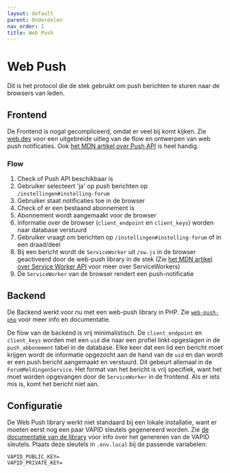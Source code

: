 ```yaml
---
layout: default
parent: Onderdelen
nav_order: 1
title: Web Push
---
```


# Web Push

Dit is het protocol die de stek gebruikt om push berichten te sturen naar de browsers van leden.

## Frontend

De Frontend is nogal gecompliceerd, omdat er veel bij komt kijken. Zie [web.dev](https://web.dev/notifications/) voor een uitgebreide uitleg van de flow en ontwerpen van web push notificaties. Ook [het MDN artikel over Push API](https://developer.mozilla.org/en-US/docs/Web/API/Push_API) is heel handig.

### Flow

1. Check of Push API beschikbaar is
2. Gebruiker selecteert 'ja' op push berichten op `/instellingen#instelling-forum`
3. Gebruiker staat notificaties toe in de browser
4. Check of er een bestaand abonnement is
5. Abonnement wordt aangemaakt voor de browser
6. Informatie over de browser (`client_endpoint` en `client_keys`) worden naar database verstuurd
7. Gebruiker vraagt om berichten op `/instellingen#instelling-forum` of in een draad/deel
8. Bij een bericht wordt de `ServiceWorker` uit `/sw.js` in de browser geactiveerd door de web-push library in de stek (Zie [het MDN artikel over Service Worker API](https://developer.mozilla.org/en-US/docs/Web/API/Service_Worker_API) voor meer over ServiceWorkers)
9. De `ServiceWorker` van de browser rendert een push-notificatie

## Backend

De Backend werkt voor nu met een web-push library in PHP. Zie [`web-push-php`](https://github.com/web-push-libs/web-push-php) voor meer info en documentatie.

De flow van de backend is vrij minimalistisch. De `client_endpoint` en `client_keys` worden met een `uid` die naar een profiel linkt opgeslagen in de `push_abbonement` tabel in de database. Elke keer dat een lid een bericht moet krijgen wordt de informatie opgezocht aan de hand van de `uid` en dan wordt er een push bericht aangemaakt en verstuurd. Dit gebeurt allemaal in de `ForumMeldingenService`. Het format van het bericht is vrij specifiek, want het moet worden opgevangen door de `ServiceWorker` in de frontend. Als er iets mis is, komt het bericht niet aan.

## Configuratie

De Web Push library werkt niet standaard bij een lokale installatie, want er moeten eerst nog een paar VAPID sleutels gegenereerd worden. Zie [de documentatie van de library](https://github.com/web-push-libs/web-push-php#authentication-vapid) voor info over het genereren van de VAPID sleutels. Plaats deze sleutels in `.env.local` bij de passende variabelen:

```shell
VAPID_PUBLIC_KEY=
VAPID_PRIVATE_KEY=
```
